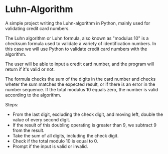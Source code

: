 # Luhn-Algorithm
A simple project writing the Luhn-algorithm in Python, mainly used for validating credit card numbers.

The Luhn algorithm or Luhn formula, also known as "modulus 10" is a checksum formula used to validate a variety of identification numbers. In this case we will use Python to validate credit card numbers with the algorithm.

The user will be able to input a credit card number, and the program will return if it's valid or not.

The formula checks the sum of the digits in the card number and checks wheter the sum matches the expected result, or if there is an error in the number sequence. If the total modulus 10 equals zero, the number is valid according to the algorithm.

Steps:
- From the last digit, excluding the check digit, and moving left, double the value of every second digit.
- If the result of this doubling operating is greater than 9, we subtract 9 from the result.
- Take the sum of all digits, including the check digit.
- Check if the total modulo 10 is equal to 0.
- Prompt if the input is valid or invalid. 
